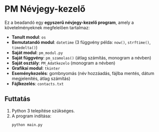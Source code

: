 # PM Névjegy-kezelő

Ez a beadandó egy **egyszerű névjegy-kezelő program**, amely a követelményeknek megfelelően tartalmaz:
- **Tanult modul**: `os`
- **Bemutatandó modul**: `datetime` (3 függvény példa: `now()`, `strftime()`, `timedelta()`)
- **Saját modul**: `pm_modul.py`
- **Saját függvény**: `pm_szamolas()` (átlag számítás, monogram a névben)
- **Saját osztály**: `PM_Adatkezelo` (monogram a névben)
- **Grafikai modul**: `tkinter`
- **Eseménykezelés**: gombnyomás (név hozzáadás, fájlba mentés, dátum megjelenítés, átlag számítás)
- **Fájlkezelés**: `contacts.txt`

## Futtatás

1. Python 3 telepítése szükséges.
2. A program indítása:
   ```bash
   python main.py
